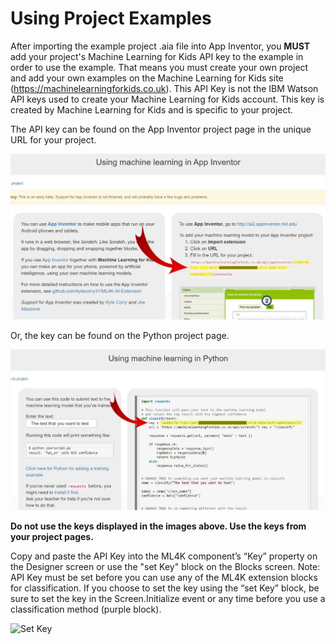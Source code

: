 # Using Project Examples

After importing the example project .aia file into App Inventor, you __MUST__ add your project's Machine Learning for Kids API key to the example in order to use the example. That means you must create your own project and add your own examples on the Machine Learning for Kids site (https://machinelearningforkids.co.uk). This API Key is not the IBM Watson API keys used to create your Machine Learning for Kids account. This key is created by Machine Learning for Kids and is specific to your project.   

The API key can be found on the App Inventor project page in the unique URL for your project.  
  
![](AppInProject.jpg)  
  
Or, the key can be found on the Python project page.  
  
![](PyProject.jpg)  
  
**__Do not use the keys displayed in the images above. Use the keys from your project pages.__**  

Copy and paste the API Key into the ML4K component’s “Key” property on the Designer screen or use the "set Key" block on the Blocks screen. Note: API Key must be set before you can use any of the ML4K extension blocks for classification. If you choose to set the key using the “set Key” block, be sure to set the key in the Screen.Initialize event or any time before you use a classification method (purple block).

![Set Key](set_key.png)  
